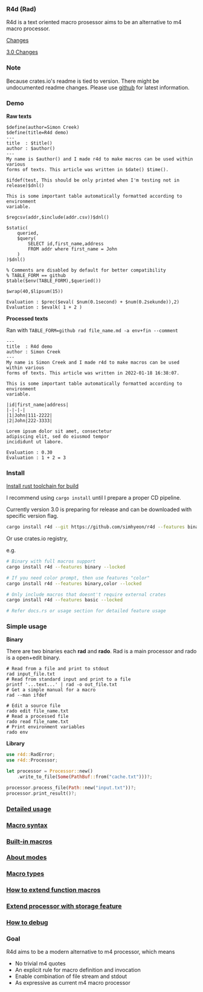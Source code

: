 ### R4d (Rad)

R4d is a text oriented macro prosessor aims to be an alternative to m4 macro
processor.

[Changes](./docs/change.md)

[3.0 Changes](./docs/3_0.md)

### Note

Because crates.io's readme is tied to version. There might be undocumented
readme changes. Please use [github](https://github.com/simhyeon/r4d) for
latest information.

### Demo

**Raw texts**
```text
$define(author=Simon Creek)
$define(title=R4d demo)
---
title  : $title()
author : $author()
---
My name is $author() and I made r4d to make macros can be used within various
forms of texts. This article was written in $date() $time().

$ifdef(test, This should be only printed when I'm testing not in release)$dnl()

This is some important table automatically formatted according to environment
variable.

$regcsv(addr,$include(addr.csv))$dnl()

$static(
    queried,
    $query(
        SELECT id,first_name,address 
        FROM addr where first_name = John
    )
)$dnl()

% Comments are disabled by default for better compatibility
% TABLE_FORM == github
$table($env(TABLE_FORM),$queried())

$wrap(40,$lipsum(15))

Evaluation : $prec($eval( $num(0.1second) + $num(0.2sekunde)),2)
Evaluation : $evalk( 1 + 2 )
```
**Processed texts**

Ran with ```TABLE_FORM=github rad file_name.md -a env+fin --comment```

```
---
title  : R4d demo
author : Simon Creek
---
My name is Simon Creek and I made r4d to make macros can be used within various
forms of texts. This article was written in 2022-01-18 16:38:07.

This is some important table automatically formatted according to environment
variable.

|id|first_name|address|
|-|-|-|
|1|John|111-2222|
|2|John|222-3333|

Lorem ipsum dolor sit amet, consectetur
adipiscing elit, sed do eiusmod tempor
incididunt ut labore.

Evaluation : 0.30
Evaluation : 1 + 2 = 3
```

### Install

[Install rust toolchain for build](https://www.rust-lang.org/tools/install)

I recommend using ```cargo install``` until I prepare a proper CD
pipeline.

Currently version 3.0 is preparing for release and can be downloaded with
specific version flag.

```bash
cargo install r4d --git https://github.com/simhyeon/r4d --features binary,color,signature --locked --version 3.0.0-rc.4
```

Or use crates.io registry,

e.g.

```bash
# Binary with full macros support
cargo install r4d --features binary --locked

# If you need color prompt, then use features "color"
cargo install r4d --features binary,color --locked

# Only include macros that doesnt't require external crates
cargo install r4d --features basic --locked

# Refer docs.rs or usage section for detailed feature usage
```

### Simple usage

**Binary**

There are two binaries each **rad** and **rado**. Rad is a main processor and
rado is a open+edit binary.

```
# Read from a file and print to stdout 
rad input_file.txt
# Read from standard input and print to a file
printf '...text...' | rad -o out_file.txt
# Get a simple manual for a macro
rad --man ifdef

# Edit a source file
rado edit file_name.txt
# Read a processed file
rado read file_name.txt
# Print environment variables
rado env
```

**Library**
```rust
use r4d::RadError;
use r4d::Processor;

let processor = Processor::new()
    .write_to_file(Some(PathBuf::from("cache.txt")))?;

processor.process_file(Path::new("input.txt"))?;
processor.print_result()?;
```

### [Detailed usage](./docs/usage.md)

### [Macro syntax](./docs/macro_syntax.md)

### [Built-in macros](./docs/macro_indices.md)

### [About modes](./docs/modes.md)

### [Macro types](./docs/macro_types.md)

### [How to extend function macros](./docs/ext.md)

### [Extend processor with storage feature](./docs/storage.md)

### [How to debug](./docs/debug.md)

### Goal

R4d aims to be a modern alternative to m4 processor, which means

- No trivial m4 quotes
- An explicit rule for macro definition and invocation
- Enable combination of file stream and stdout
- As expressive as current m4 macro processor

